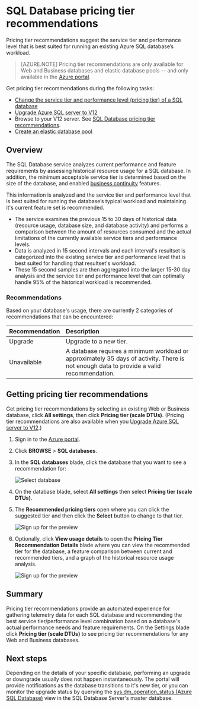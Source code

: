 <properties 
   pageTitle="Pricing tier recommendations for Azure SQL Database" 
   description="When changing pricing tiers in the Azure portal, pricing tier recommendations are provided that recommend the tier that is best suited for running an existing Azure SQL Database’s workload. Pricing tiers describe the service tier and performance level of a SQL database." 
   services="sql-database" 
   documentationCenter="" 
   authors="stevestein" 
   manager="jhubbard" 
   editor="monicar"/>

<tags
   ms.service="sql-database"
   ms.devlang="na"
   ms.topic="article"
   ms.tgt_pltfrm="na"
   ms.workload="data-management" 
   ms.date="08/08/2016"
   ms.author="sstein"/>

# SQL Database pricing tier recommendations

 Pricing tier recommendations suggest the service tier and performance level that is best suited for running an existing Azure SQL database’s workload.

> [AZURE.NOTE] Pricing tier recommendations are only available for Web and Business databases and elastic database pools -- and only available in the [Azure portal](https://portal.azure.com/).


Get pricing tier recommendations during the following tasks:

- [Change the service tier and performance level (pricing tier) of a SQL database](sql-database-scale-up.md)
- [Upgrade Azure SQL server to V12](sql-database-upgrade-server-portal.md)
- Browse to your V12 server. See [SQL Database pricing tier recommendations](sql-database-service-tier-advisor.md).
- [Create an elastic database pool](sql-database-elastic-pool.md#elastic-database-pool-pricing-tier-recommendations)





## Overview

The SQL Database service analyzes current performance and feature requirements by assessing historical resource usage for a SQL database. In addition, the minimum acceptable service tier is determined based on the size of the database, and enabled [business continuity](sql-database-business-continuity.md) features. 

This information is analyzed and the service tier and performance level that is best suited for running the database’s typical workload and maintaining it's current feature set is recommended.

- The service examines the previous 15 to 30 days of historical data (resource usage, database size, and database activity) and performs a comparison between the amount of resources consumed and the actual limitations of the currently available service tiers and performance levels.
- Data is analyzed in 15 second intervals and each interval's resultset is categorized into the existing service tier and performance level that is best suited for handling that resultset's workload.
- These 15 second samples are then aggregated into the larger 15-30 day analysis and the service tier and performance level that can optimally handle 95% of the historical workload is recommended.

### Recommendations

Based on your database's usage, there are currently 2 categories of recommendations that can be encountered:


| Recommendation | Description |
| :--- | :--- |
| Upgrade | Upgrade to a new tier. |
| Unavailable | A database requires a minimum workload or approximately 35 days of activity. There is not enough data to provide a valid recommendation. |

## Getting pricing tier recommendations

Get pricing tier recommendations by selecting an existing Web or Business database, click **All settings**, then click **Pricing tier (scale DTUs)**. (Pricing tier recommendations are also available when you [Upgrade Azure SQL server to V12](sql-database-upgrade-server-portal.md).)

1. Sign in to the [Azure portal](https://portal.azure.com/).
2. Click **BROWSE** > **SQL databases**.
4. In the **SQL databases** blade, click the database that you want to see a recommendation for:

    ![Select database][1]

5. On the database blade, select **All settings** then select **Pricing tier (scale DTUs)**.


7. The **Recommended pricing tiers** open where you can click the suggested tier and then click the **Select** button to change to that tier.

    ![Sign up for the preview][4]

8. Optionally, click **View usage details** to open the **Pricing Tier Recommendation Details** blade where you can view the recommended tier for the database, a feature comparison between current and recommended tiers, and a graph of the  historical resource usage analysis.

    ![Sign up for the preview][5]



## Summary

Pricing tier recommendations provide an automated experience for gathering telemetry data for each SQL database and recommending the best service tier/performance level combination based on a database's actual performance needs and feature requirements. On the Settings blade click **Pricing tier (scale DTUs)** to see pricing tier recommendations for any Web and Business databases.



## Next steps

Depending on the details of your specific database, performing an upgrade or downgrade usually does not happen instantaneously. The portal will provide notifications as the database transitions to it's new tier, or you can monitor the upgrade status by querying the [sys.dm_operation_status (Azure SQL Database)](https://msdn.microsoft.com/library/dn270022.aspx) view in the SQL Database Server's master database.


<!--Image references-->
[1]: ./media/sql-database-service-tier-advisor/select-database.png
[4]: ./media/sql-database-service-tier-advisor/choose-pricing-tier.png
[5]: ./media/sql-database-service-tier-advisor/usage-details.png


 
